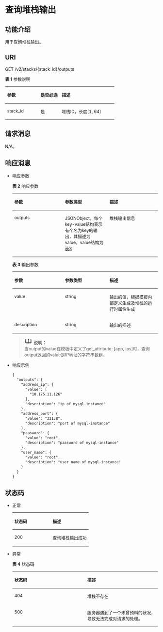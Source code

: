 # 查询堆栈输出<a name="aos_02_0031"></a>

## 功能介绍<a name="section96111327104116"></a>

用于查询堆栈输出。

## URI<a name="section146111627124120"></a>

GET /v2/stacks/\{stack\_id\}/outputs

**表 1**  参数说明

<a name="table0438222115514"></a>
<table><thead align="left"><tr id="row15438102212553"><th class="cellrowborder" valign="top" width="30.56%" id="mcps1.2.4.1.1"><p id="p843812225516"><a name="p843812225516"></a><a name="p843812225516"></a>参数</p>
</th>
<th class="cellrowborder" valign="top" width="19.439999999999998%" id="mcps1.2.4.1.2"><p id="p78821134131812"><a name="p78821134131812"></a><a name="p78821134131812"></a>是否必选</p>
</th>
<th class="cellrowborder" valign="top" width="50%" id="mcps1.2.4.1.3"><p id="p64381222125518"><a name="p64381222125518"></a><a name="p64381222125518"></a>描述</p>
</th>
</tr>
</thead>
<tbody><tr id="row5438162219557"><td class="cellrowborder" valign="top" width="30.56%" headers="mcps1.2.4.1.1 "><p id="p1643917221556"><a name="p1643917221556"></a><a name="p1643917221556"></a>stack_id</p>
</td>
<td class="cellrowborder" valign="top" width="19.439999999999998%" headers="mcps1.2.4.1.2 "><p id="p1882334141820"><a name="p1882334141820"></a><a name="p1882334141820"></a>是</p>
</td>
<td class="cellrowborder" valign="top" width="50%" headers="mcps1.2.4.1.3 "><p id="p1243982217554"><a name="p1243982217554"></a><a name="p1243982217554"></a>堆栈ID，长度[1, 64]</p>
</td>
</tr>
</tbody>
</table>

## 请求消息<a name="section7612132715410"></a>

N/A。

## 响应消息<a name="section7613132754117"></a>

-   响应参数

    **表 2**  响应参数

    <a name="table126132027134116"></a>
    <table><thead align="left"><tr id="row661312712412"><th class="cellrowborder" valign="top" width="34.69346934693469%" id="mcps1.2.4.1.1"><p id="p7613127124116"><a name="p7613127124116"></a><a name="p7613127124116"></a>参数</p>
    </th>
    <th class="cellrowborder" valign="top" width="30.61306130613061%" id="mcps1.2.4.1.2"><p id="p46131227204112"><a name="p46131227204112"></a><a name="p46131227204112"></a>参数类型</p>
    </th>
    <th class="cellrowborder" valign="top" width="34.69346934693469%" id="mcps1.2.4.1.3"><p id="p86139274416"><a name="p86139274416"></a><a name="p86139274416"></a>描述</p>
    </th>
    </tr>
    </thead>
    <tbody><tr id="row1261382711418"><td class="cellrowborder" valign="top" width="34.69346934693469%" headers="mcps1.2.4.1.1 "><p id="p1261312274417"><a name="p1261312274417"></a><a name="p1261312274417"></a>outputs</p>
    </td>
    <td class="cellrowborder" valign="top" width="30.61306130613061%" headers="mcps1.2.4.1.2 "><p id="p1061311271419"><a name="p1061311271419"></a><a name="p1061311271419"></a>JSONObject，每个key-value结构表示有个名为key的输出，其描述为value，value结构为<a href="#aos_02_0031__table1976818361118">表3</a></p>
    </td>
    <td class="cellrowborder" valign="top" width="34.69346934693469%" headers="mcps1.2.4.1.3 "><p id="p1335925775514"><a name="p1335925775514"></a><a name="p1335925775514"></a>堆栈输出信息</p>
    </td>
    </tr>
    </tbody>
    </table>

    **表 3**  输出参数

    <a name="table1976818361118"></a>
    <table><thead align="left"><tr id="row117711365111"><th class="cellrowborder" valign="top" width="34.69346934693469%" id="mcps1.2.4.1.1"><p id="p1977243613114"><a name="p1977243613114"></a><a name="p1977243613114"></a>参数</p>
    </th>
    <th class="cellrowborder" valign="top" width="30.61306130613061%" id="mcps1.2.4.1.2"><p id="p677416361515"><a name="p677416361515"></a><a name="p677416361515"></a>参数类型</p>
    </th>
    <th class="cellrowborder" valign="top" width="34.69346934693469%" id="mcps1.2.4.1.3"><p id="p57750364118"><a name="p57750364118"></a><a name="p57750364118"></a>描述</p>
    </th>
    </tr>
    </thead>
    <tbody><tr id="row077615368118"><td class="cellrowborder" valign="top" width="34.69346934693469%" headers="mcps1.2.4.1.1 "><p id="p0777236917"><a name="p0777236917"></a><a name="p0777236917"></a>value</p>
    </td>
    <td class="cellrowborder" valign="top" width="30.61306130613061%" headers="mcps1.2.4.1.2 "><p id="p8778936817"><a name="p8778936817"></a><a name="p8778936817"></a>string</p>
    </td>
    <td class="cellrowborder" valign="top" width="34.69346934693469%" headers="mcps1.2.4.1.3 "><p id="p1778143615113"><a name="p1778143615113"></a><a name="p1778143615113"></a>输出的值，根据模板内部定义生成及堆栈的运行时属性生成</p>
    </td>
    </tr>
    <tr id="row1468310387212"><td class="cellrowborder" valign="top" width="34.69346934693469%" headers="mcps1.2.4.1.1 "><p id="p1368314385216"><a name="p1368314385216"></a><a name="p1368314385216"></a>description</p>
    </td>
    <td class="cellrowborder" valign="top" width="30.61306130613061%" headers="mcps1.2.4.1.2 "><p id="p86831338326"><a name="p86831338326"></a><a name="p86831338326"></a>string</p>
    </td>
    <td class="cellrowborder" valign="top" width="34.69346934693469%" headers="mcps1.2.4.1.3 "><p id="p668316381521"><a name="p668316381521"></a><a name="p668316381521"></a>输出的描述</p>
    </td>
    </tr>
    </tbody>
    </table>

    >![](public_sys-resources/icon-note.gif) **说明：**   
    >当output的value在模板中定义了get\_attribute: \[app, ips\]时，查询output返回的value是IP地址的字符串数组。  

-   响应示例

    ```
    {
      "outputs": {
        "address_ip": {
          "value": [
            "10.175.11.126"
          ],
          "description": "ip of mysql-instance"
        },
        "address_port": {
          "value": "32138",
          "description": "port of mysql-instance"
        },
        "paasword": {
          "value": "root",
          "description": "paasword of mysql-instance"
        },
        "user_name": {
          "value": "root",
          "description": "user_name of mysql-instance"
        }
      }
    }
    ```


## 状态码<a name="section161862794115"></a>

-   正常

    <a name="table20619202713419"></a>
    <table><thead align="left"><tr id="row1061919274419"><th class="cellrowborder" valign="top" width="50%" id="mcps1.1.3.1.1"><p id="p116191727174117"><a name="p116191727174117"></a><a name="p116191727174117"></a>状态码</p>
    </th>
    <th class="cellrowborder" valign="top" width="50%" id="mcps1.1.3.1.2"><p id="p161992716418"><a name="p161992716418"></a><a name="p161992716418"></a>描述</p>
    </th>
    </tr>
    </thead>
    <tbody><tr id="row1619127164114"><td class="cellrowborder" valign="top" width="50%" headers="mcps1.1.3.1.1 "><p id="p8619152794120"><a name="p8619152794120"></a><a name="p8619152794120"></a>200</p>
    </td>
    <td class="cellrowborder" valign="top" width="50%" headers="mcps1.1.3.1.2 "><p id="p76198276418"><a name="p76198276418"></a><a name="p76198276418"></a>查询堆栈输出成功</p>
    </td>
    </tr>
    </tbody>
    </table>

-   异常

    **表 4**  状态码

    <a name="table20619172718418"></a>
    <table><thead align="left"><tr id="row961917271416"><th class="cellrowborder" valign="top" width="50%" id="mcps1.2.3.1.1"><p id="p261982716412"><a name="p261982716412"></a><a name="p261982716412"></a>状态码</p>
    </th>
    <th class="cellrowborder" valign="top" width="50%" id="mcps1.2.3.1.2"><p id="p11619927194111"><a name="p11619927194111"></a><a name="p11619927194111"></a>描述</p>
    </th>
    </tr>
    </thead>
    <tbody><tr id="row6619122710412"><td class="cellrowborder" valign="top" width="50%" headers="mcps1.2.3.1.1 "><p id="p461962724116"><a name="p461962724116"></a><a name="p461962724116"></a>404</p>
    </td>
    <td class="cellrowborder" valign="top" width="50%" headers="mcps1.2.3.1.2 "><p id="p1961911272416"><a name="p1961911272416"></a><a name="p1961911272416"></a>堆栈不存在</p>
    </td>
    </tr>
    <tr id="row56191527184110"><td class="cellrowborder" valign="top" width="50%" headers="mcps1.2.3.1.1 "><p id="p18620142711415"><a name="p18620142711415"></a><a name="p18620142711415"></a>500</p>
    </td>
    <td class="cellrowborder" valign="top" width="50%" headers="mcps1.2.3.1.2 "><p id="p1362022734113"><a name="p1362022734113"></a><a name="p1362022734113"></a>服务器遇到了一个未曾预料的状况，导致无法完成对请求的处理。</p>
    </td>
    </tr>
    </tbody>
    </table>


